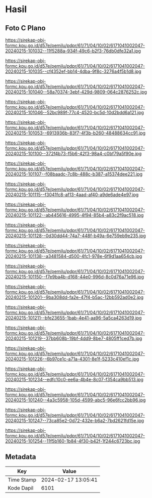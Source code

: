 # Hasil

## Foto C Plano

https://sirekap-obj-formc.kpu.go.id/d57e/pemilu/pdpr/61/71/04/10/02/6171041002047-20240215-101032--11f5288a-934f-49c6-b2f3-76db0dfe32a1.jpg

https://sirekap-obj-formc.kpu.go.id/d57e/pemilu/pdpr/61/71/04/10/02/6171041002047-20240215-101035--cf4352ef-bb14-4dba-9f8c-3276a4f5b1d8.jpg

https://sirekap-obj-formc.kpu.go.id/d57e/pemilu/pdpr/61/71/04/10/02/6171041002047-20240215-101040--58a70374-3ebf-429d-9809-064c2876252c.jpg

https://sirekap-obj-formc.kpu.go.id/d57e/pemilu/pdpr/61/71/04/10/02/6171041002047-20240215-101046--52bc989f-77c4-4520-bc5d-10d2bdd6a121.jpg

https://sirekap-obj-formc.kpu.go.id/d57e/pemilu/pdpr/61/71/04/10/02/6171041002047-20240215-101053--6913936b-83f7-4f3b-b260-48488634cc91.jpg

https://sirekap-obj-formc.kpu.go.id/d57e/pemilu/pdpr/61/71/04/10/02/6171041002047-20240215-101100--372f4b73-f5b6-42f3-98a4-c0bf79a5f90e.jpg

https://sirekap-obj-formc.kpu.go.id/d57e/pemilu/pdpr/61/71/04/10/02/6171041002047-20240215-101107--f08baadc-7c8b-488c-b387-a15374dee221.jpg

https://sirekap-obj-formc.kpu.go.id/d57e/pemilu/pdpr/61/71/04/10/02/6171041002047-20240215-101115--f3041fc8-af13-4aad-af40-a9de6ade4e97.jpg

https://sirekap-obj-formc.kpu.go.id/d57e/pemilu/pdpr/61/71/04/10/02/6171041002047-20240215-101122--ab445616-4995-4f94-85b4-a83c2f9ac518.jpg

https://sirekap-obj-formc.kpu.go.id/d57e/pemilu/pdpr/61/71/04/10/02/6171041002047-20240215-101128--0d30dd44-74a7-448f-b49a-6e759eb9e235.jpg

https://sirekap-obj-formc.kpu.go.id/d57e/pemilu/pdpr/61/71/04/10/02/6171041002047-20240215-101138--a3481584-d500-4fc1-978e-6f9d1aa654cb.jpg

https://sirekap-obj-formc.kpu.go.id/d57e/pemilu/pdpr/61/71/04/10/02/6171041002047-20240215-101150--f7e9ba4b-d168-44e0-996d-8c0d76a71e96.jpg

https://sirekap-obj-formc.kpu.go.id/d57e/pemilu/pdpr/61/71/04/10/02/6171041002047-20240215-101201--9ba308dd-fa2e-47f4-b5ac-12bb592ad0e2.jpg

https://sirekap-obj-formc.kpu.go.id/d57e/pemilu/pdpr/61/71/04/10/02/6171041002047-20240215-101211--bfe23655-1bab-4e41-aa96-5a5ca4263d19.jpg

https://sirekap-obj-formc.kpu.go.id/d57e/pemilu/pdpr/61/71/04/10/02/6171041002047-20240215-101219--37bb608b-19bf-4dd9-8be7-4805ff1ced7b.jpg

https://sirekap-obj-formc.kpu.go.id/d57e/pemilu/pdpr/61/71/04/10/02/6171041002047-20240215-101226--6b97ce1c-a71a-4301-8e1f-5233c410ef1c.jpg

https://sirekap-obj-formc.kpu.go.id/d57e/pemilu/pdpr/61/71/04/10/02/6171041002047-20240215-101234--edfc10c0-ee6a-4b4e-8c07-f354ca9bb513.jpg

https://sirekap-obj-formc.kpu.go.id/d57e/pemilu/pdpr/61/71/04/10/02/6171041002047-20240215-101240--4a3c5958-105d-4599-abc5-96e6fcc2bb96.jpg

https://sirekap-obj-formc.kpu.go.id/d57e/pemilu/pdpr/61/71/04/10/02/6171041002047-20240215-101247--73ca85e2-0d72-432e-b6a2-7bd2621fd15e.jpg

https://sirekap-obj-formc.kpu.go.id/d57e/pemilu/pdpr/61/71/04/10/02/6171041002047-20240215-101254--11f5b160-1b84-4f30-b42f-1f244c6723bc.jpg


## Metadata

| Key        | Value               |
| ---------- | ------------------- |
| Time Stamp | 2024-02-17 13:05:41 |
| Kode Dapil | 6101                |



